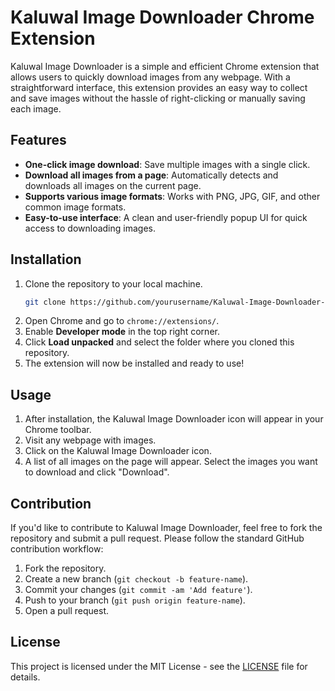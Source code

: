 # Kaluwal Image Downloader Chrome Extension

Kaluwal Image Downloader is a simple and efficient Chrome extension that allows users to quickly download images from any webpage. With a straightforward interface, this extension provides an easy way to collect and save images without the hassle of right-clicking or manually saving each image.

## Features

- **One-click image download**: Save multiple images with a single click.
- **Download all images from a page**: Automatically detects and downloads all images on the current page.
- **Supports various image formats**: Works with PNG, JPG, GIF, and other common image formats.
- **Easy-to-use interface**: A clean and user-friendly popup UI for quick access to downloading images.

## Installation

1. Clone the repository to your local machine.
   ```bash
   git clone https://github.com/yourusername/Kaluwal-Image-Downloader-Chrome-Extension.git
   ```
2. Open Chrome and go to `chrome://extensions/`.
3. Enable **Developer mode** in the top right corner.
4. Click **Load unpacked** and select the folder where you cloned this repository.
5. The extension will now be installed and ready to use!

## Usage

1. After installation, the Kaluwal Image Downloader icon will appear in your Chrome toolbar.
2. Visit any webpage with images.
3. Click on the Kaluwal Image Downloader icon.
4. A list of all images on the page will appear. Select the images you want to download and click "Download".

## Contribution

If you'd like to contribute to Kaluwal Image Downloader, feel free to fork the repository and submit a pull request. Please follow the standard GitHub contribution workflow:

1. Fork the repository.
2. Create a new branch (`git checkout -b feature-name`).
3. Commit your changes (`git commit -am 'Add feature'`).
4. Push to your branch (`git push origin feature-name`).
5. Open a pull request.

## License

This project is licensed under the MIT License - see the [LICENSE](LICENSE) file for details.
